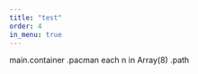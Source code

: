 ```yaml
---
title: "test"
order: 4
in_menu: true
---
```

main.container
    .pacman
    each n in Array(8)
        .path 